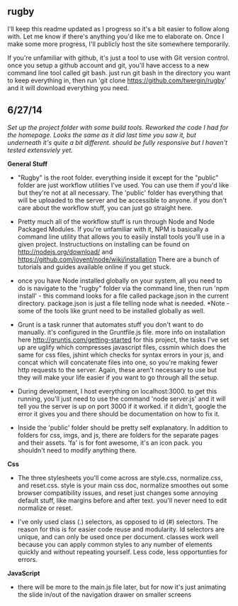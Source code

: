rugby
-----

I'll keep this readme updated as I progress so it's a bit easier to follow along with.  Let me know if 
there's anything you'd like me to elaborate on.  Once I make some more progress, I'll publicly host the site somewhere temporarily.

If you're unfamiliar with github, it's just a tool to use with Git version control.  once you setup a github 
account and git, you'll have access to a new command line tool called git bash.  just run git bash in 
the directory you want to keep everything in, then run 'git clone https://github.com/twergin/rugby' and 
it will download everything you need.


6/27/14 
-----
<i>Set up the project folder with some build tools.  Reworked the code I had for the homepage.  Looks the same as it did last time you saw it, but underneath it's quite a bit different.  should be fully responsive but I haven't tested extensviely yet.</i>

<b>General Stuff</b>

- "Rugby" is the root folder.  everything inside it except for the "public" folder are just workflow 
utilities I've used.  You can use them if you'd like but they're not at all necessary.  The 'public' 
folder has everything that will be uploaded to the server and be accessible to anyone.  if you don't 
care about the workflow stuff, you can just go straight here.

- Pretty much all of the workflow stuff is run through Node and Node Packaged Modules.  If you're 
unfamiliar with it, NPM is basically a command line utility that allows you to easily install tools 
you'll use in a given project.  Instructuctions on installing can be found on 
http://nodejs.org/download/ and https://github.com/joyent/node/wiki/installation There are a bunch of 
tutorials and guides available online if you get stuck.

- once you have Node installed globally on your system, all you need to do is navigate to the "rugby" 
folder via the command line, then run 'npm install' - this command looks for a file called package.json 
in the current directory.  package.json is just a file telling node what is needed.  *Note - some of 
the tools like grunt need to be installed globally as well.  

-  Grunt is a task runner that automates stuff you don't want to do manually.  it's configured in the 
Gruntfile.js file. more info on installation here http://gruntjs.com/getting-started for this project, 
the tasks I've set up are uglify which compresses javascript files, cssmin which does the same for 
css files, jshint which checks for syntax errors in your js, and concat which will concatenate files 
into one, so you're making fewer http requests to the server.  Again, these aren't necessary to use but 
they will make your life easier if you want to go through all the setup.

-  During development, I host everything on localhost:3000.  to get this running, you'll just need to 
use the command 'node server.js' and it will tell you the server is up on port 3000 if it worked.  if 
it didn't, google the error it gives you and there should be documentation on how to fix it. 

-  Inside the 'public' folder should be pretty self explanatory.  In addition to folders for css, imgs, 
and js, there are folders for the separate pages and their assets.  'fa' is for font awesome, it's an 
icon pack.  you shouldn't need to modify anything there.

<b>Css</b>

-  The three stylesheets you'll come across are style.css, normalize.css, and reset.css. style is your 
main css doc, normalize smoothes out some browser compatibility issues, and reset just changes some 
annoying default stuff, like margins before and after text.  you'll never need to edit normalize or 
reset.

-  I've only used class (.) selectors, as opposed to id (#) selectors.  The reason for this is for easier code reuse and modularity.  Id selectors are unique, and can only be used once per document.  classes work well because you can apply common styles to any number of elements quickly and without repeating yourself.  Less code, less opportunties for errors.

<b>JavaScript</b>

-  there will be more to the main.js file later, but for now it's just animating the slide in/out of 
the navigation drawer on smaller screens



